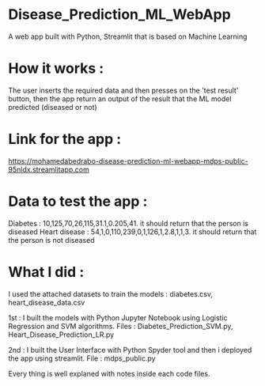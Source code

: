 # Disease_Prediction_ML_WebApp
A web app built with Python, Streamlit that is based on Machine Learning

# How it works :
The user inserts the required data and then presses on the 'test result' button,
then the app return an output of the result that the ML model predicted (diseased or not)

# Link for the app :
https://mohamedabedrabo-disease-prediction-ml-webapp-mdps-public-95nldx.streamlitapp.com

# Data to test the app :
Diabetes : 10,125,70,26,115,31.1,0.205,41. it should return that the person is diseased
Heart disease : 54,1,0,110,239,0,1,126,1,2.8,1,1,3. it should return that the person is not diseased

# What I did :
I used the attached datasets to train the models : diabetes.csv, heart_disease_data.csv

1st : I built the models with Python Jupyter Notebook using Logistic Regression and SVM algorithms.
Files : Diabetes_Prediction_SVM.py, Heart_Disease_Prediction_LR.py

2nd : I built the User Interface with Python Spyder tool and then i deployed the app using streamlit.
File : mdps_public.py

Every thing is well explaned with notes inside each code files.


